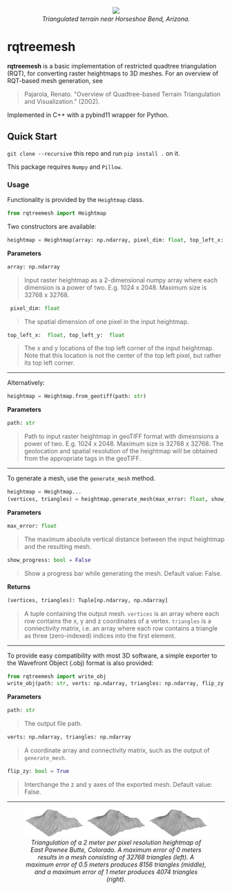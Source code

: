 
<p align="center">
	  <img src="https://github.com/philipschall/rqtreemesh/blob/main/images/SWBLe.gif">
      <br />
	  <i>Triangulated terrain near Horseshoe Bend, Arizona.</i>
</p>

# rqtreemesh
**rqtreemesh** is a basic implementation of restricted quadtree triangulation (RQT), for converting raster heightmaps to 3D meshes. For an overview of RQT-based mesh generation, see
>Pajarola, Renato. "Overview of Quadtree-based Terrain Triangulation and Visualization." (2002).

Implemented in C++ with a pybind11 wrapper for Python.

## Quick Start

`git clone --recursive` this repo and run `pip install .` on it.

This package requires `Numpy` and `Pillow`.

### Usage
Functionality is provided by the `Heightmap` class. 
```python
from rqtreemesh import Heightmap
```

Two constructors are available:
```python
heightmap = Heightmap(array: np.ndarray, pixel_dim: float, top_left_x: float, top_left_y: float)
```
**Parameters**

 ```python
 array: np.ndarray
 ```
 > Input raster heightmap as a 2-dimensional numpy array where each dimension is a power of two. E.g. 1024 x 2048. Maximum size is 32768 x 32768.
 
```python
 pixel_dim: float
 ```
 > The spatial dimension of one pixel in the input heightmap.
 
 ```python
 top_left_x:  float, top_left_y:  float
 ```
 > The x and y locations of the top left corner of the input heightmap. Note that this location is not the center of the top left pixel, but rather its top left corner.
***

Alternatively: 
```python
heightmap = Heightmap.from_geotiff(path: str)
```
**Parameters**

 ```python
 path: str
 ```
 > Path to input raster heightmap in geoTIFF format with dimesnsions a power of two. E.g. 1024 x 2048. Maximum size is 32768 x 32768. The geolocation and spatial resolution of the heightmap will be obtained from the appropriate tags in the geoTIFF.
***
To generate a mesh, use the `generate_mesh` method.
```python
heightmap = Heightmap...
(vertices, triangles) = heightmap.generate_mesh(max_error: float, show_progress: bool = False) -> Tuple[np.ndarray, np.ndarray]
```
**Parameters**
```python
max_error: float
```
> The maximum absolute vertical distance between the input heightmap and the resulting mesh.

```python
show_progress: bool = False
```
> Show a progress bar while generating the mesh. Default value: False.

**Returns**
```python
(vertices, triangles): Tuple[np.ndarray, np.ndarray]
```
>A tuple containing the output mesh. `vertices` is an array where each row contains the x, y and z coordinates of a vertex. `triangles` is a connectivity matrix, i.e. an array where each row contains a triangle as three (zero-indexed) indices into the first element.
***
To provide easy compatibility with most 3D software, a simple exporter to the Wavefront Object (.obj) format is also provided:
```python
from rqtreemesh import write_obj
write_obj(path: str, verts: np.ndarray, triangles: np.ndarray, flip_zy: bool = False)
```
**Parameters**
```python
path: str
```
>The output file path.
```python
verts: np.ndarray, triangles: np.ndarray
```
> A coordinate array and connectivity matrix, such as the output of `generate_mesh`.
```python
flip_zy: bool = True
```
>Interchange the z and y axes of the exported mesh. Default value: False.
***
<center>
	<figure>
	  <img src="https://github.com/philipschall/rqtreemesh/blob/main/images/ex.gif">
	  <figcaption><i>Triangulation of a 2 meter per pixel resolution heightmap of East Pawnee Butte, Colorado. A maximum error of 0 meters results in a mesh consisting of 32768 triangles (left). A maximum error of 0.5 meters produces 8156 triangles (middle), and a  maximum error of 1 meter produces 4074 triangles (right). </i></figcaption>
	</figure>
</center>